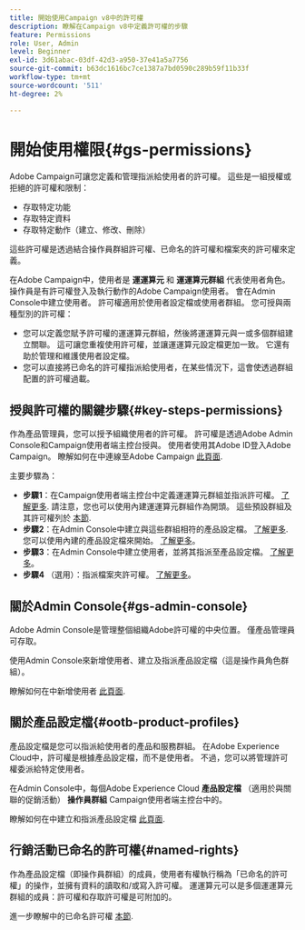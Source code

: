 ```yaml
---
title: 開始使用Campaign v8中的許可權
description: 瞭解在Campaign v8中定義許可權的步驟
feature: Permissions
role: User, Admin
level: Beginner
exl-id: 3d61abac-03df-42d3-a950-37e41a5a7756
source-git-commit: b63dc1616bc7ce1387a7bd0590c289b59f11b33f
workflow-type: tm+mt
source-wordcount: '511'
ht-degree: 2%

---
```


# 開始使用權限{#gs-permissions}

Adobe Campaign可讓您定義和管理指派給使用者的許可權。 這些是一組授權或拒絕的許可權和限制：

* 存取特定功能
* 存取特定資料
* 存取特定動作（建立、修改、刪除）

這些許可權是透過結合操作員群組許可權、已命名的許可權和檔案夾的許可權來定義。

在Adobe Campaign中，使用者是 **運運算元** 和 **運運算元群組** 代表使用者角色。 操作員是有許可權登入及執行動作的Adobe Campaign使用者。 會在Admin Console中建立使用者。 許可權適用於使用者設定檔或使用者群組。 您可授與兩種型別的許可權：

* 您可以定義您賦予許可權的運運算元群組，然後將運運算元與一或多個群組建立關聯。 這可讓您重複使用許可權，並讓運運算元設定檔更加一致。 它還有助於管理和維護使用者設定檔。
* 您可以直接將已命名的許可權指派給使用者，在某些情況下，這會使透過群組配置的許可權過載。

## 授與許可權的關鍵步驟{#key-steps-permissions}

作為產品管理員，您可以授予組織使用者的許可權。 許可權是透過Adobe Admin Console和Campaign使用者端主控台授與。 使用者使用其Adobe ID登入Adobe Campaign。 瞭解如何在中連線至Adobe Campaign [此頁面](connect.md).

主要步驟為：

* **步驟1**：在Campaign使用者端主控台中定義運運算元群組並指派許可權。 [了解更多](manage-permissions.md#create-product-profile).
請注意，您也可以使用內建運運算元群組作為開頭。 這些預設群組及其許可權列於 [本節](manage-permissions.md#ootb-productprofiles).
* **步驟2**：在Admin Console中建立與這些群組相符的產品設定檔。 [了解更多](manage-permissions.md#create-product-profile).
您可以使用內建的產品設定檔來開始。 [了解更多](manage-permissions.md#ootb-productprofiles)。
* **步驟3**：在Admin Console中建立使用者，並將其指派至產品設定檔。 [了解更多](manage-permissions.md#add-users)。
* **步驟4** （選用）：指派檔案夾許可權。 [了解更多](manage-permissions.md#ootb-productprofiles)。

## 關於Admin Console{#gs-admin-console}

Adobe Admin Console是管理整個組織Adobe許可權的中央位置。 僅產品管理員可存取。

使用Admin Console來新增使用者、建立及指派產品設定檔（這是操作員角色群組）。

瞭解如何在中新增使用者 [此頁面](manage-permissions.md#add-users).

## 關於產品設定檔{#ootb-product-profiles}

產品設定檔是您可以指派給使用者的產品和服務群組。 在Adobe Experience Cloud中，許可權是根據產品設定檔，而不是使用者。 不過，您可以將管理許可權委派給特定使用者。

在Admin Console中，每個Adobe Experience Cloud **產品設定檔** （適用於與關聯的促銷活動） **操作員群組** Campaign使用者端主控台中的。

瞭解如何在中建立和指派產品設定檔 [此頁面](manage-permissions.md#create-a-product-profile).

## 行銷活動已命名的許可權{#named-rights}

作為產品設定檔（即操作員群組）的成員，使用者有權執行稱為「已命名的許可權」的操作，並擁有資料的讀取和/或寫入許可權。 運運算元可以是多個運運算元群組的成員：許可權和存取許可權是可附加的。

進一步瞭解中的已命名許可權 [本節](manage-permissions.md#use-named-rights).
